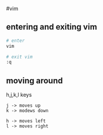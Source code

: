 #vim

## entering and exiting vim

```bash
# enter
vim

# exit vim
:q
```

## moving around

h,j,k,l keys

```
j -> moves up
k -> modews down
```

```
h -> moves left
l -> moves right
```
